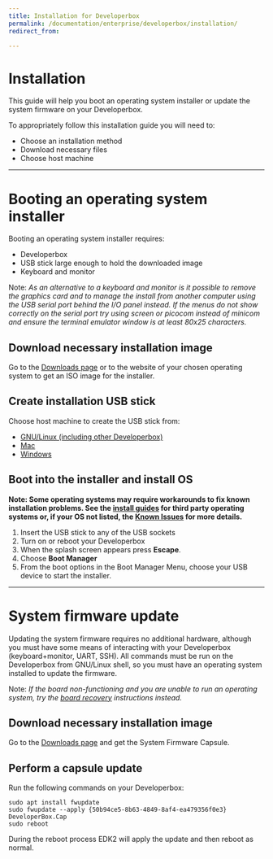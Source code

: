 ```yaml
---
title: Installation for Developerbox
permalink: /documentation/enterprise/developerbox/installation/
redirect_from:

---
```


# Installation

This guide will help you boot an operating system installer or
update the system firmware on your Developerbox.

To appropriately follow this installation guide you will need to:

- Choose an installation method
- Download necessary files
- Choose host machine

***

# Booting an operating system installer

Booting an operating system installer requires:

- Developerbox
- USB stick large enough to hold the downloaded image
- Keyboard and monitor

Note: *As an alternative to a keyboard and monitor is it possible
      to remove the graphics card and to manage the install from another
      computer using the USB serial port behind the I/O panel instead. If the menus do
      not show correctly on the serial port try using screen or
      picocom instead of minicom and ensure the terminal emulator
      window is at least 80x25 characters.*

## Download necessary installation image

Go to the [Downloads page](../downloads/README.md) or to the website
of your chosen operating system to get an ISO image for the installer.

## Create installation USB stick

Choose host machine to create the USB stick from:

- [GNU/Linux (including other Developerbox)](linux-usb.md)
- [Mac](mac-usb.md)
- [Windows](windows-usb.md)

## Boot into the installer and install OS

**Note: Some operating systems may require workarounds to fix known installation problems. See the [install guides](https://www.96boards.org/documentation/enterprise/developerbox/downloads/#third-party-operating-systems) for third party operating systems or, if your OS not listed, the [Known Issues](https://www.96boards.org/documentation/enterprise/developerbox/support/known-issues.html) for more details.**

 1. Insert the USB stick to any of the USB sockets
 2. Turn on or reboot your Developerbox
 3. When the splash screen appears press **Escape**.
 4. Choose **Boot Manager**
 5. From the boot options in the Boot Manager Menu, choose your USB
    device to start the installer.
    
***

# System firmware update

Updating the system firmware requires no additional hardware, although
you must have some means of interacting with your Developerbox
(keyboard+monitor, UART, SSH). All commands must be run on the 
Developerbox from GNU/Linux shell, so you must have an operating
system installed to update the firmware.

Note: *If the board non-functioning and you are unable to run an
      operating system, try the [board recovery](board-recovery.md)
      instructions instead.*

## Download necessary installation image

Go to the [Downloads page](../downloads/edk2.md) and get the System
Firmware Capsule.

## Perform a capsule update

Run the following commands on your Developerbox:

~~~
sudo apt install fwupdate
sudo fwupdate --apply {50b94ce5-8b63-4849-8af4-ea479356f0e3} DeveloperBox.Cap
sudo reboot
~~~

During the reboot process EDK2 will apply the update and then reboot
as normal.

